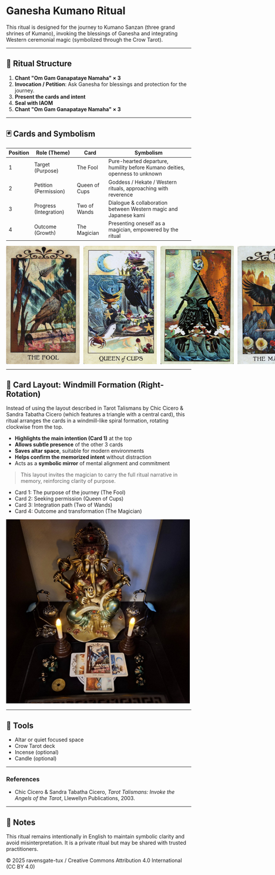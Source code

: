 
# Ganesha Kumano Ritual

This ritual is designed for the journey to Kumano Sanzan (three grand shrines of Kumano), invoking the blessings of Ganesha and integrating Western ceremonial magic (symbolized through the Crow Tarot).

---

## 🪷 Ritual Structure

1. **Chant "Om Gam Ganapataye Namaha" × 3**
2. **Invocation / Petition**: Ask Ganesha for blessings and protection for the journey.
3. **Present the cards and intent**
4. **Seal with IAOM**
5. **Chant "Om Gam Ganapataye Namaha" × 3**

---

## 🃏 Cards and Symbolism

| Position | Role (Theme)       | Card               | Symbolism                                                                 |
|----------|--------------------|--------------------|---------------------------------------------------------------------------|
| 1        | Target (Purpose)    | The Fool           | Pure-hearted departure, humility before Kumano deities, openness to unknown |
| 2        | Petition (Permission) | Queen of Cups      | Goddess / Hekate / Western rituals, approaching with reverence            |
| 3        | Progress (Integration) | Two of Wands     | Dialogue & collaboration between Western magic and Japanese kami          |
| 4        | Outcome (Growth)    | The Magician       | Presenting oneself as a magician, empowered by the ritual                 |

<div style="display: flex; gap: 10px;">
  <img src="Image_1.png" width="200">
  <img src="Image_2.png" width="200">
  <img src="Image_3.png" width="200">
  <img src="Image_4.png" width="200">
</div>

---

## 🔻 Card Layout: Windmill Formation (Right-Rotation)

Instead of using the layout described in Tarot Talismans by Chic Cicero & Sandra Tabatha Cicero (which features a triangle with a central card), this ritual arranges the cards in a windmill-like spiral formation, rotating clockwise from the top.

- **Highlights the main intention (Card 1)** at the top
- **Allows subtle presence** of the other 3 cards
- **Saves altar space**, suitable for modern environments
- **Helps confirm the memorized intent** without distraction
- Acts as a **symbolic mirror** of mental alignment and commitment

> This layout invites the magician to carry the full ritual narrative in memory, reinforcing clarity of purpose.
- Card 1: The purpose of the journey (The Fool)
- Card 2: Seeking permission (Queen of Cups)
- Card 3: Integration path (Two of Wands)
- Card 4: Outcome and transformation (The Magician)

<img src="new_layout.jpg" width="500">

---

## 🧰 Tools

- Altar or quiet focused space
- Crow Tarot deck
- Incense (optional)
- Candle (optional)

---

### References

- Chic Cicero & Sandra Tabatha Cicero, *Tarot Talismans: Invoke the Angels of the Tarot*, Llewellyn Publications, 2003.

---
## 📜 Notes

This ritual remains intentionally in English to maintain symbolic clarity and avoid misinterpretation. It is a private ritual but may be shared with trusted practitioners.

© 2025 ravensgate-tux / Creative Commons Attribution 4.0 International (CC BY 4.0)
